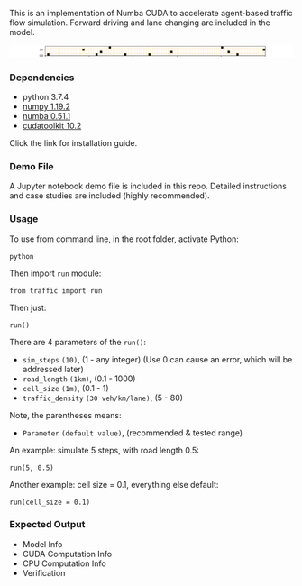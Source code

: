 This is an implementation of Numba CUDA to accelerate agent-based traffic flow simulation. Forward driving and lane changing are included in the model.

![road_gif](imgs/animation.gif)

### Dependencies
- python 3.7.4
- [numpy 1.19.2](https://numpy.org/install/)
- [numba 0.51.1](https://numba.readthedocs.io/en/stable/user/installing.html)
- [cudatoolkit 10.2](https://developer.nvidia.com/cuda-downloads)

Click the link for installation guide.

### Demo File

A Jupyter notebook demo file is included in this repo. Detailed instructions and case studies are included (highly recommended). 

### Usage

To use from command line, in the root folder, activate Python:
 ```
 python
 ```
Then import ```run``` module:
```
from traffic import run
```
Then just:
```
run()
```

There are 4 parameters of the ```run()```: 
- ```sim_steps```         ```(10)```, (1 - any integer) (Use 0 can cause an error, which will be addressed later)
- ```road_length```      ```(1km)```, (0.1 - 1000)
- ```cell_size```        ```(1m)```, (0.1 - 1)
- ```traffic_density```  ```(30 veh/km/lane)```, (5 - 80)

Note, the parentheses means: 
- ```Parameter```  ```(default value)```, (recommended & tested range)

An example: simulate 5 steps, with road length 0.5:
```
run(5, 0.5)
```
Another example: cell size = 0.1, everything else default:
```
run(cell_size = 0.1)
```

### Expected Output
- Model Info
- CUDA Computation Info
- CPU Computation Info
- Verification
